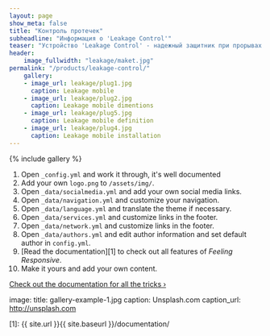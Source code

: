 ```yaml
---
layout: page
show_meta: false
title: "Контроль протечек"
subheadline: "Информация о 'Leakage Control'"
teaser: "Устройство 'Leakage Control' - надежный защитник при прорывах водопроводных труб и затоплениях"
header:
    image_fullwidth: "leakage/maket.jpg"
permalink: "/products/leakage-control/"
    gallery:    
    - image_url: leakage/plug1.jpg
      caption: Leakage mobile
    - image_url: leakage/plug2.jpg
      caption: Leakage mobile dimentions 
    - image_url: leakage/plug5.jpg
      caption: Leakage mobile definition
    - image_url: leakage/plug4.jpg
      caption: Leakage mobile installation
---
```


{% include gallery %}

1. Open `_config.yml` and work it through, it's well documented
1. Add your own `logo.png` to `/assets/img/`.
1. Open `_data/socialmedia.yml` and add your own social media links.
1. Open `_data/navigation.yml` and customize your navigation.
1. Open `_data/language.yml` and translate the theme if necessary.
1. Open `_data/services.yml` and customize links in the footer.
1. Open `_data/network.yml` and customize links in the footer.
1. Open `_data/authors.yml` and edit author information and set default author in `config.yml`.
1. [Read the documentation][1] to check out all features of *Feeling Responsive*.
1. Make it yours and add your own content.

<a class="radius button small" href="{{ site.url }}{{ site.baseurl }}/documentation/">Check out the documentation for all the tricks ›</a>

image:
    title: gallery-example-1.jpg
    caption: Unsplash.com
    caption_url: http://unsplash.com

 [1]: {{ site.url }}{{ site.baseurl }}/documentation/
